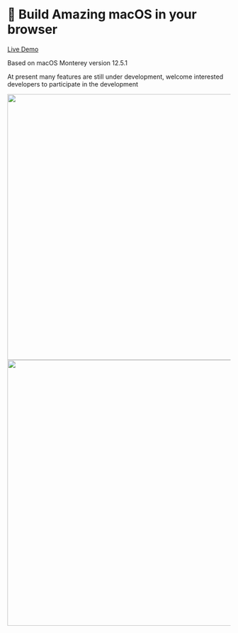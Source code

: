 <!--
 * @Author: tackchen
 * @Date: 2022-10-03 15:30:44
 * @Description: Coding something
-->
#  Build Amazing macOS in your browser

[Live Demo](https://theajack.github.io/mac)

Based on macOS Monterey version 12.5.1

At present many features are still under development, welcome interested developers to participate in the development

<img src='https://shiyix.cn/macos.jpg' width='600px'/>

<img src='https://shiyix.cn/design.png' width='600px'/>
